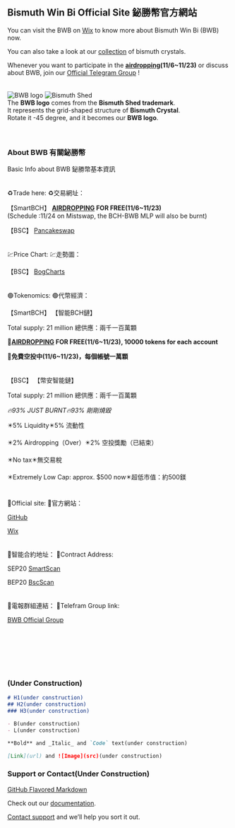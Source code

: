 ## Bismuth Win Bi Official Site 鉍勝幣官方網站

You can visit the BWB on [Wix](https://a3a6a99.wixsite.com/bismuthshed/bwb) to know more about Bismuth Win Bi (BWB) now.

You can also take a look at our [collection](https://a3a6a99.wixsite.com/bismuthshed/collection) of bismuth crystals.

Whenever you want to participate in the **[airdropping](https://noise.cash/post/1ppnr09x)(11/6~11/23)** or discuss about BWB, join our [Official Telegram Group](https://t.me/BWBtothemoon) !
<br>
<br>
<br>
![BWB logo](https://user-images.githubusercontent.com/93846559/140682603-8e08cd37-d0e1-4eee-a24a-5435daaefa84.png)
![Bismuth Shed](https://user-images.githubusercontent.com/93846559/141882042-8335e00a-6903-409c-bfe2-db41f9eded5d.jpg)
<br>
The **BWB logo** comes from the **Bismuth Shed trademark**.<br>
It represents the grid-shaped structure of **Bismuth Crystal**.<br>
Rotate it -45 degree, and it becomes our **BWB logo**.
<br>
<br>
<br>
### About BWB 有關鉍勝幣

Basic Info about BWB 鉍勝幣基本資訊
<br>
<br>
<br>
♻️Trade here:
♻️交易網址：

【SmartBCH】
**[AIRDROPPING](https://noise.cash/post/1ppnr09x) FOR FREE(11/6~11/23)**
<br>
(Schedule :11/24 on Mistswap, the BCH-BWB MLP will also be burnt)

【BSC】
[Pancakeswap](https://pancakeswap.finance/swap?outputCurrency=0x2e1da8eb00cd1ff9b201f51e3705d87e06313881)
<br>
<br>
<br>
💹Price Chart:
💹走勢圖：

【BSC】
[BogCharts](https://charts.bogged.finance/0x2E1da8Eb00CD1FF9B201f51e3705D87e06313881)
<br>
<br>
<br>
🟢Tokenomics:
🟢代幣經濟：

【SmartBCH】
【智能BCH鏈】

Total supply: 21 million
總供應：兩千一百萬顆

**🎊[AIRDROPPING](https://noise.cash/post/1ppnr09x) FOR FREE(11/6~11/23), 
10000 tokens for each account**

**🎊免費空投中(11/6~11/23)，每個帳號一萬顆**
<br>
<br>
<br>
【BSC】
【幣安智能鏈】

Total supply: 21 million
總供應：兩千一百萬顆

*🔥93% JUST BURNT🔥93% 剛剛燒毀*

✴️5% Liquidity✴️5% 流動性

✴️2% Airdropping（Over）✴️2% 空投獎勵（已結束）

✴️No tax✴️無交易稅

✴️Extremely Low Cap: approx. $500 now✴️超低市值：約500鎂
<br>
<br>
<br>
💬Official site:
💬官方網站：

[GitHub](https://biwinbi.github.io/web/)

[Wix](https://a3a6a99.wixsite.com/bismuthshed/bwb)
<br>
<br>
<br>
🧬智能合約地址：
🧬Contract Address:

SEP20
[SmartScan](https://www.smartscan.cash/address/0x2E1da8Eb00CD1FF9B201f51e3705D87e06313881)

BEP20
[BscScan](https://bscscan.com/token/0x2e1da8eb00cd1ff9b201f51e3705d87e06313881)
<br>
<br>
<br>
💚電報群組連結：
💚Telefram Group link:

[BWB Official Group](https://t.me/BWBtothemoon)
<br> 
<br> 
<br> 
<br> 
<br>
<br>
<br>
### (Under Construction)
```markdown
# H1(under construction)
## H2(under construction)
### H3(under construction)

- B(under construction)
- L(under construction)

**Bold** and _Italic_ and `Code` text(under construction)

[Link](url) and ![Image](src)(under construction)
```

### Support or Contact(Under Construction)

[GitHub Flavored Markdown](https://guides.github.com/features/mastering-markdown/)

Check out our [documentation](https://docs.github.com/categories/github-pages-basics/).

[Contact support](https://support.github.com/contact) and we’ll help you sort it out.
